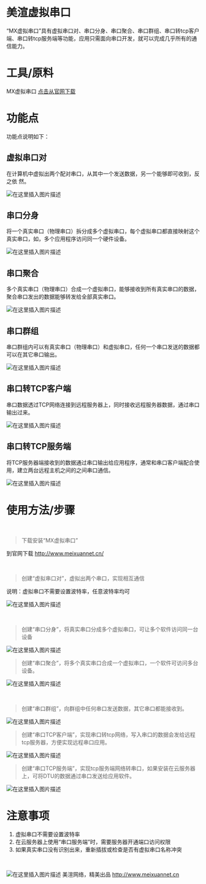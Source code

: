 # 美渲虚拟串口

“MX虚拟串口”具有虚拟串口对、串口分身、串口聚合、串口群组、串口转tcp客户端、串口转tcp服务端等功能，应用只需面向串口开发，就可以完成几乎所有的通信能力。

# 工具/原料

MX虚拟串口
 [点击从官网下载]( http://www.meixuannet.cn/)
&nbsp;
&nbsp;

# 功能点
功能点说明如下：
&nbsp;
&nbsp;

## 虚拟串口对

在计算机中虚拟出两个配对串口，从其中一个发送数据，另一个能够即可收到，反之依
然。

![在这里插入图片描述](https://img-blog.csdnimg.cn/20190423085819777.png)
&nbsp;

## 串口分身

将一个真实串口（物理串口）拆分成多个虚拟串口，每个虚拟串口都直接映射这个真实串口，如，多个应用程序访问同一个硬件设备。

![在这里插入图片描述](https://img-blog.csdnimg.cn/20190423085927683.png)
&nbsp;

## 串口聚合

多个真实串口（物理串口）合成一个虚拟串口，能够接收到所有真实串口的数据，聚合串口发出的数据能够转发给全部真实串口。

![在这里插入图片描述](https://img-blog.csdnimg.cn/20190423085957560.png)
&nbsp;

## 串口群组

串口群组内可以有真实串口（物理串口）和虚拟串口，任何一个串口发送的数据都可以在其它串口输出。

![在这里插入图片描述](https://img-blog.csdnimg.cn/20190423090023653.png)
&nbsp;
## 串口转TCP客户端

串口数据透过TCP网络连接到远程服务器上，同时接收远程服务器数据，通过串口输出过来。

![在这里插入图片描述](https://img-blog.csdnimg.cn/2019042309004897.png)
&nbsp;
##  串口转TCP服务端

将TCP服务器端接收到的数据通过串口输出给应用程序，通常和串口客户端配合使用，建立两台远程主机之间的之间串口通信。


![在这里插入图片描述](https://img-blog.csdnimg.cn/20190423090111914.png)
&nbsp;
# 使用方法/步骤
&nbsp;
> 下载安装“MX虚拟串口”

到官网下载  http://www.meixuannet.cn/

&nbsp;
>  创建“虚拟串口对”，虚拟出两个串口，实现相互通信

说明：虚拟串口不需要设置波特率，任意波特率均可

![在这里插入图片描述](https://img-blog.csdnimg.cn/20190423090212883.png?x-oss-process=image/watermark,type_ZmFuZ3poZW5naGVpdGk,shadow_10,text_aHR0cHM6Ly9ibG9nLmNzZG4ubmV0L2NpY296aGFuZw==,size_16,color_FFFFFF,t_70)

&nbsp;
> 创建“串口分身”，将真实串口分成多个虚拟串口，可让多个软件访问同一台设备

![在这里插入图片描述](https://img-blog.csdnimg.cn/20190423090230600.png?x-oss-process=image/watermark,type_ZmFuZ3poZW5naGVpdGk,shadow_10,text_aHR0cHM6Ly9ibG9nLmNzZG4ubmV0L2NpY296aGFuZw==,size_16,color_FFFFFF,t_70)
&nbsp;
> 创建“串口聚合”，将多个真实串口合成一个虚拟串口，一个软件可访问多台设备。

![在这里插入图片描述](https://img-blog.csdnimg.cn/20190423090251703.png?x-oss-process=image/watermark,type_ZmFuZ3poZW5naGVpdGk,shadow_10,text_aHR0cHM6Ly9ibG9nLmNzZG4ubmV0L2NpY296aGFuZw==,size_16,color_FFFFFF,t_70)

&nbsp;
> 创建“串口群组”，向群组中任何串口发送数据，其它串口都能接收到。

![在这里插入图片描述](https://img-blog.csdnimg.cn/20190423090308855.png?x-oss-process=image/watermark,type_ZmFuZ3poZW5naGVpdGk,shadow_10,text_aHR0cHM6Ly9ibG9nLmNzZG4ubmV0L2NpY296aGFuZw==,size_16,color_FFFFFF,t_70)
&nbsp;
> 创建“串口TCP客户端”，实现串口转tcp网络，写入串口的数据会发给远程tcp服务器，方便实现远程串口应用。

![在这里插入图片描述](https://img-blog.csdnimg.cn/20190423090326702.png?x-oss-process=image/watermark,type_ZmFuZ3poZW5naGVpdGk,shadow_10,text_aHR0cHM6Ly9ibG9nLmNzZG4ubmV0L2NpY296aGFuZw==,size_16,color_FFFFFF,t_70)
&nbsp;
> 创建“串口TCP服务端”，实现tcp服务端网络转串口，如果安装在云服务器上，可将DTU的数据通过串口发送给应用软件。

![在这里插入图片描述](https://img-blog.csdnimg.cn/20190423090343840.png?x-oss-process=image/watermark,type_ZmFuZ3poZW5naGVpdGk,shadow_10,text_aHR0cHM6Ly9ibG9nLmNzZG4ubmV0L2NpY296aGFuZw==,size_16,color_FFFFFF,t_70)
&nbsp;
&nbsp;
# 注意事项
1. 虚拟串口不需要设置波特率
2. 在云服务器上使用“串口服务端”时，需要服务器开通端口访问权限
3. 如果真实串口没有识别出来，重新插拔或检查是否有虚拟串口名称冲突

&nbsp;

![在这里插入图片描述](https://img-blog.csdnimg.cn/20190423090744316.png)
美渲网络，精美出品
http://www.meixuannet.cn
